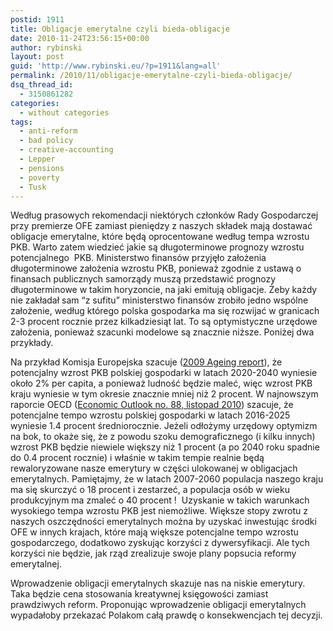 ```yaml
---
postid: 1911
title: Obligacje emerytalne czyli bieda-obligacje
date: 2010-11-24T23:56:15+00:00
author: rybinski
layout: post
guid: 'http://www.rybinski.eu/?p=1911&lang=all'
permalink: /2010/11/obligacje-emerytalne-czyli-bieda-obligacje/
dsq_thread_id:
  - 3150861282
categories:
  - without categories
tags:
  - anti-reform
  - bad policy
  - creative-accounting
  - Lepper
  - pensions
  - poverty
  - Tusk
---
```

Według prasowych rekomendacji niektórych członków Rady Gospodarczej przy premierze OFE zamiast pieniędzy z naszych składek mają dostawać obligacje emerytalne, które będą oprocentowane według tempa wzrostu PKB. Warto zatem wiedzieć jakie są długoterminowe prognozy wzrostu potencjalnego  PKB. Ministerstwo finansów przyjęło założenia długoterminowe założenia wzrostu PKB, ponieważ zgodnie z ustawą o finansach publicznych samorządy muszą przedstawić prognozy długoterminowe w takim horyzoncie, na jaki emitują obligacje. Żeby każdy nie zakładał sam “z sufitu” ministerstwo finansów zrobiło jedno wspólne założenie, według którego polska gospodarka ma się rozwijać w granicach 2-3 procent rocznie przez kilkadziesiąt lat. To są optymistyczne urzędowe założenia, ponieważ szacunki modelowe są znacznie niższe. Poniżej dwa przykłady.

Na przykład Komisja Europejska szacuje ([2009 Ageing report](http://resources.rybinski.eu/resources/viewResource:a92bd714-0473-11df-b33a-001b24eff4d8)), że potencjalny wzrost PKB polskiej gospodarki w latach 2020-2040 wyniesie około 2% per capita, a ponieważ ludność będzie maleć, więc wzrost PKB kraju wyniesie w tym okresie znacznie mniej niż 2 procent. W najnowszym raporcie OECD ([Economic Outlook no. 88, listopad 2010](http://resources.rybinski.eu/resources/viewResource:dff84688-f81a-11df-a6b0-001b24eff4d8)) szacuje, że potencjalne tempo wzrostu polskiej gospodarki w latach 2016-2025 wyniesie 1.4 procent średniorocznie. Jeżeli odłożymy urzędowy optymizm na bok, to okaże się, że z powodu szoku demograficznego (i kilku innych) wzrost PKB będzie niewiele większy niż 1 procent (a po 2040 roku spadnie do 0.4 procent rocznie) i właśnie w takim tempie realnie będą rewaloryzowane nasze emerytury w części ulokowanej w obligacjach emerytalnych. Pamiętajmy, że w latach 2007-2060 populacja naszego kraju ma się skurczyć o 18 procent i zestarzeć, a populacja osób w wieku produkcyjnym ma zmaleć o 40 procent !  Uzyskanie w takich warunkach wysokiego tempa wzrostu PKB jest niemożliwe. Większe stopy zwrotu z naszych oszczędności emerytalnych można by uzyskać inwestując środki OFE w innych krajach, które mają większe potencjalne tempo wzrostu gospodarczego, dodatkowo zyskując korzyści z dywersyfikacji. Ale tych korzyści nie będzie, jak rząd zrealizuje swoje plany popsucia reformy emerytalnej.

Wprowadzenie obligacji emerytalnych skazuje nas na niskie emerytury. Taka będzie cena stosowania kreatywnej księgowości zamiast prawdziwych reform. Proponując wprowadzenie obligacji emerytalnych wypadałoby przekazać Polakom całą prawdę o konsekwencjach tej decyzji.
